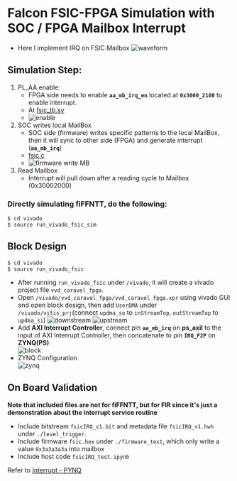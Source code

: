 # Falcon FSIC-FPGA Simulation with SOC / FPGA Mailbox Interrupt 

- Here I implement IRQ on FSIC Mailbox
  ![waveform](https://github.com/vic9112/PQC_Falcon/assets/137171415/c0aa035a-f3db-47fb-a9df-a87798b35ed1)

## Simulation Step:
1. PL_AA enable:
   - FPGA side needs to enable **`aa_mb_irq_en`** located at **`0x3000_2100`** to enable interrupt.
   - At [fsic_tb.sv](https://github.com/vic9112/PQC_Falcon/blob/main/impl_ASIC/irq_test/vivado/fsic_tb.sv)
   - ![enable](https://github.com/vic9112/PQC_Falcon/assets/137171415/be40dc4f-2cb4-45bc-aaad-0607b2cfd340)
2. SOC writes local MailBox
   - SOC side (firmware) writes specific patterns to the local MailBox, then it will sync to other side (FPGA) and generate interrupt (**`aa_mb_irq`**)
   - [fsic.c](https://github.com/vic9112/PQC_Falcon/blob/main/impl_ASIC/irq_test/testbench/fsic/fsic.c)
   - ![firmware write MB](https://github.com/vic9112/PQC_Falcon/assets/137171415/2887d0f6-202a-45aa-ad73-8ecb9f36b1f5)
3. Read Mailbox
   - Interrupt will pull down after a reading cycle to Mailbox (0x30002000)
### Directly simulating fiFFNTT, do the following:
```
$ cd vivado
$ source run_vivado_fsic_sim
```

## Block Design
```
$ cd vivado
$ source run_vivado_fsic
```
- After running `run_vivado_fsic` under `/vivado`, it will create a vivado project file `vvd_caravel_fpga`.
- Open `/vivado/vvd_caravel_fpga/vvd_caravel_fpga.xpr` using vivado GUI and open block design, then add `UserDMA` under `/vivado/vitis_prj`(connect `updma_so` to `inStreamTop`, `outStreamTop` to `updma_si`)
  ![downstream](https://github.com/vic9112/Advance_SOC/assets/137171415/0f4f2043-153b-487a-abae-87d6846bd0bd)
  ![upstream](https://github.com/vic9112/Advance_SOC/assets/137171415/b2aa20de-931d-46f5-bb7c-f37e3e1d678d)
- Add **AXI Interrupt Controller**, connect pin **`aa_mb_irq`** on **ps_axil** to the input of AXI Interrupt Controller, then concatenate to pin **`IRQ_F2P`** on **ZYNQ(PS)**<br>
![block](https://github.com/vic9112/PQC_Falcon/assets/137171415/d9fa1946-94a5-4f01-ad87-729e874b2dab)
- ZYNQ Configuration<br>
![zynq](https://github.com/vic9112/PQC_Falcon/assets/137171415/ef55a847-ba3d-432a-aa46-f377afcd041c)

## On Board Validation
**Note that included files are not for fiFFNTT, but for FIR since it's just a demonstration about the interrupt service routine**
- Include bitstream `fsicIRQ_v1.bit` and metadata file `fsicIRQ_v1.hwh` under `./level_trigger`.
- Include firmware `fsic.hex` under `./firmware_test`, which only write a value `0x3a3a3a3a` into mailbox
- Include host code `fsicIRQ_test.ipynb`

Refer to [Interrupt - PYNQ](https://pynq.readthedocs.io/en/latest/pynq_libraries/interrupt.html)
